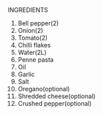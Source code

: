 INGREDIENTS
1. Bell pepper(2)
2. Onion(2)
3. Tomato(2)
4. Chilli flakes
5. Water(2L)
6. Penne pasta
7. Oil
8. Garlic
9. Salt
10. Oregano(optional)
11. Shredded cheese(optional)
12. Crushed pepper(optional)